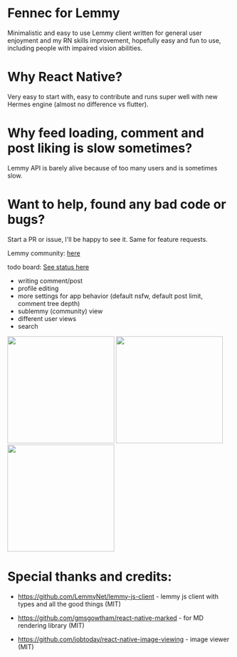 # Fennec for Lemmy

Minimalistic and easy to use Lemmy client written for general user enjoyment and my RN skills improvement, hopefully easy and fun to use, including people with impaired vision abilities.

# Why React Native? 

Very easy to start with, easy to contribute and runs super well with new Hermes engine (almost no difference vs flutter).

# Why feed loading, comment and post liking is slow sometimes? 

Lemmy API is barely alive because of too many users and is sometimes slow.

# Want to help, found any bad code or bugs? 

Start a PR or issue, I'll be happy to see it. Same for feature requests.

Lemmy community: [here](https://lemmy.world/c/fennec)

todo board: [See status here](https://github.com/users/nick-delirium/projects/2)

- writing comment/post
- profile editing
- more settings for app behavior (default nsfw, default post limit, comment tree depth)
- sublemmy (community) view
- different user views
- search

<img width="240" src="https://github.com/nick-delirium/lemmy-fennec/assets/23126999/c0e69e01-a9a5-42a4-bb21-15ab63d14653">
<img width="240" src="https://github.com/nick-delirium/lemmy-fennec/assets/23126999/c4e44900-7c8d-46fc-a550-cdd12b946fa6">
<img width="240" src="https://github.com/nick-delirium/lemmy-fennec/assets/23126999/5c310dd5-105f-4eb1-aeb7-e0a645c10f96">


# Special thanks and credits:
- https://github.com/LemmyNet/lemmy-js-client - lemmy js client with types and all the good things (MIT)

- https://github.com/gmsgowtham/react-native-marked - for MD rendering library (MIT)

- https://github.com/jobtoday/react-native-image-viewing - image viewer (MIT)

